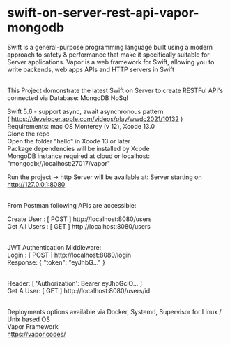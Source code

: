 # swift-on-server-rest-api-vapor-mongodb
Swift is a general-purpose programming language built using a modern approach to safety & performance that make it specifically suitable for Server applications. Vapor is a web framework for Swift, allowing you to write backends, web apps APIs and HTTP servers in Swift
<br/><br/>

This Project domonstrate the latest Swift on Server to create RESTFul API's connected via Database: MongoDB NoSql 
<br/>

Swift 5.6 - support async, await asynchronous pattern <br/>
( https://developer.apple.com/videos/play/wwdc2021/10132 )
<br/>
Requirements: mac OS Monterey (v 12), Xcode 13.0 
<br/>
Clone the repo <br/>
Open the folder "hello" in Xcode 13 or later <br/>
Package dependencies will be installed by Xcode <br/>
MongoDB instance required at cloud or localhost: "mongodb://localhost:27017/vapor" <br/>

Run the project -> http Server will be available at:   Server starting on http://127.0.0.1:8080 <br/><br/>

From Postman following APIs are accessible:<br/>

Create User :    [ POST ] http://localhost:8080/users <br/>
Get All Users :  [ GET ] http://localhost:8080/users <br/><br/>

JWT Authentication Middleware: <br/>
Login :          [ POST ] http://localhost:8080/login <br/>
Response: { "token": "eyJhbG..." } <br/><br/>

Header: [ 'Authorization': Bearer eyJhbGciO... ] <br/>
Get A User:      [ GET ] http://localhost:8080/users/id <br/><br/>


Deployments options available via Docker, Systemd, Supervisor for Linux / Unix based OS <br/>
Vapor Framework <br/>
https://vapor.codes/
